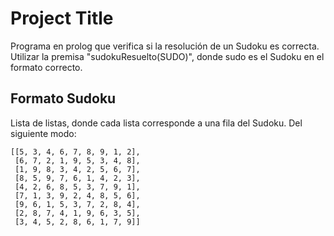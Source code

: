 
# Project Title

Programa en prolog que verifica si la resolución de un Sudoku es correcta.
Utilizar la premisa "sudokuResuelto(SUDO)", donde sudo es el Sudoku en el formato correcto.




## Formato Sudoku

Lista de listas, donde cada lista corresponde a una fila del Sudoku.
Del siguiente modo:


    [[5, 3, 4, 6, 7, 8, 9, 1, 2],
     [6, 7, 2, 1, 9, 5, 3, 4, 8],
     [1, 9, 8, 3, 4, 2, 5, 6, 7],
     [8, 5, 9, 7, 6, 1, 4, 2, 3],
     [4, 2, 6, 8, 5, 3, 7, 9, 1],
     [7, 1, 3, 9, 2, 4, 8, 5, 6],
     [9, 6, 1, 5, 3, 7, 2, 8, 4],
     [2, 8, 7, 4, 1, 9, 6, 3, 5],
     [3, 4, 5, 2, 8, 6, 1, 7, 9]]
  
